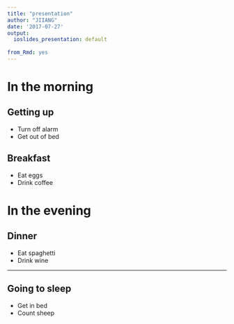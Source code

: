 ```yaml
---
title: "presentation"
author: "JIIANG"
date: '2017-07-27'
output:
  ioslides_presentation: default
 
from_Rmd: yes
---
```



# In the morning

## Getting up

- Turn off alarm
- Get out of bed

## Breakfast

- Eat eggs
- Drink coffee

# In the evening

## Dinner

- Eat spaghetti
- Drink wine

----


## Going to sleep

- Get in bed
- Count sheep
